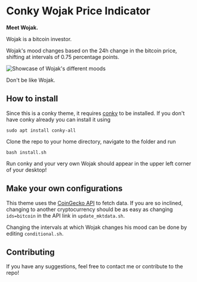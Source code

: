 # Conky Wojak Price Indicator
**Meet Wojak.** 

Wojak is a bitcoin investor. 

Wojak's mood changes based on the 24h change in the bitcoin price, shifting at intervals of 0.75 percentage points.

![Showcase of Wojak's different moods](wojak_showcase.GIF)

Don't be like Wojak.

## How to install
Since this is a conky theme, it requires [conky](https://github.com/brndnmtthws/conky) to be installed. If you don't have conky already you can install it using
```
sudo apt install conky-all
```

Clone the repo to your home directory, navigate to the folder and run
```
bash install.sh
```

Run conky and your very own Wojak should appear in the upper left corner of your desktop!

## Make your own configurations
This theme uses the [CoinGecko API](https://docs.coingecko.com/reference/simple-price) to fetch data. If you are so inclined, changing to another cryptocurrency should be as easy as changing `ids=bitcoin` in the API link in `update_mktdata.sh`.

Changing the intervals at which Wojak changes his mood can be done by editing `conditional.sh`.

## Contributing
If you have any suggestions, feel free to contact me or contribute to the repo!